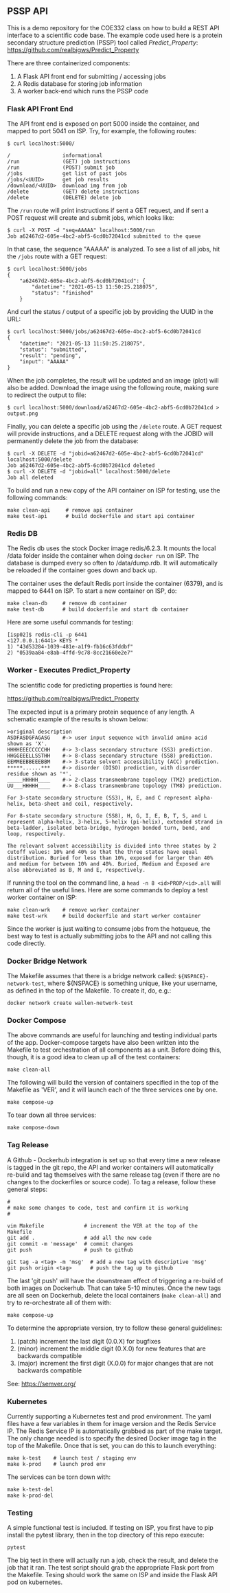 ## PSSP API

This is a demo repository for the COE332 class on how to build a REST API interface to a
scientific code base. The example code used here is a protein secondary structure
prediction (PSSP) tool called *Predict_Property*: https://github.com/realbigws/Predict_Property

There are three containerized components:

1) A Flask API front end for submitting / accessing jobs
2) A Redis database for storing job information
3) A worker back-end which runs the PSSP code


### Flask API Front End

The API front end is exposed on port 5000 inside the container, and mapped to port
5041 on ISP. Try, for example, the following routes:

```
$ curl localhost:5000/

/                 informational            
/run              (GET) job instructions   
/run              (POST) submit job        
/jobs             get list of past jobs    
/jobs/<UUID>      get job results          
/download/<UUID>  download img from job    
/delete           (GET) delete instructions
/delete           (DELETE) delete job      

```

The `/run` route will print instructions if sent a GET request, and if sent a POST
request will create and submit jobs, which looks like:

```
$ curl -X POST -d "seq=AAAAA" localhost:5000/run
Job a62467d2-605e-4bc2-abf5-6cd0b72041cd submitted to the queue
```

In that case, the sequence "AAAAA" is analyzed. To see a list of all jobs, hit
the `/jobs` route with a GET request:

```
$ curl localhost:5000/jobs
{
    "a62467d2-605e-4bc2-abf5-6cd0b72041cd": {
        "datetime": "2021-05-13 11:50:25.218075",
        "status": "finished"
    }
```

And curl the status / output of a specific job by providing the UUID in the URL:

```
$ curl localhost:5000/jobs/a62467d2-605e-4bc2-abf5-6cd0b72041cd
{
    "datetime": "2021-05-13 11:50:25.218075",
    "status": "submitted",
    "result": "pending",
    "input": "AAAAA"
}
```

When the job completes, the result will be updated and an image (plot) will also
be added. Download the image using the following route, making sure to redirect
the output to file:

```
$ curl localhost:5000/download/a62467d2-605e-4bc2-abf5-6cd0b72041cd > output.png
```

Finally, you can delete a specific job using the `/delete` route. A GET request
will provide instructions, and a DELETE request along with the JOBID will permanently
delete the job from the database:

```
$ curl -X DELETE -d "jobid=a62467d2-605e-4bc2-abf5-6cd0b72041cd" localhost:5000/delete
Job a62467d2-605e-4bc2-abf5-6cd0b72041cd deleted
$ curl -X DELETE -d "jobid=all" localhost:5000/delete
Job all deleted
```

To build and run a new copy of the API container on ISP for testing, use the 
following commands:

```
make clean-api     # remove api container
make test-api      # build dockerfile and start api container
```


### Redis DB

The Redis db uses the stock Docker image redis/6.2.3. It mounts the local /data
folder inside the container when doing `docker run` on ISP. The database is dumped
every so often to /data/dump.rdb. It will automatically be reloaded if the container
goes down and back up.

The container uses the default Redis port inside the container (6379), and is
mapped to 6441 on ISP. To start a new container on ISP, do:

```
make clean-db     # remove db container
make test-db      # build dockerfile and start db container
```

Here are some useful commands for testing:

```
[isp02]$ redis-cli -p 6441
<127.0.0.1:6441> KEYS *
1) "43d53284-1039-481e-a1f9-fb16c63fddbf" 
2) "0539aa84-e8ab-4ffd-9c78-8cc21660e2e7" 
```


### Worker - Executes Predict_Property

The scientific code for predicting properties is found here:

https://github.com/realbigws/Predict_Property

The expected input is a primary protein sequence of any length. A schematic
example of the results is shown below:
```
>original description
ASDFASDGFAGASG    #-> user input sequence with invalid amino acid shown as 'X'.
HHHHEEECCCCCHH    #-> 3-class secondary structure (SS3) prediction.
HHGGEEELLSSTHH    #-> 8-class secondary structure (SS8) prediction.
EEMMEEBBEEEBBM    #-> 3-state solvent accessibility (ACC) prediction.
*****......***    #-> disorder (DISO) prediction, with disorder residue shown as '*'.
_____HHHHH____    #-> 2-class transmembrane topology (TM2) prediction.               
UU___HHHHH____    #-> 8-class transmembrane topology (TM8) prediction.               

For 3-state secondary structure (SS3), H, E, and C represent alpha-helix, beta-sheet and coil, respectively.

For 8-state secondary structure (SS8), H, G, I, E, B, T, S, and L represent alpha-helix, 3-helix, 5-helix (pi-helix), extended strand in beta-ladder, isolated beta-bridge, hydrogen bonded turn, bend, and loop, respectively.

The relevant solvent accessibility is divided into three states by 2 cutoff values: 10% and 40% so that the three states have equal distribution. Buried for less than 10%, exposed for larger than 40% and medium for between 10% and 40%. Buried, Medium and Exposed are also abbreviated as B, M and E, respectively.
```

If running the tool on the command line, a `head -n 8 <id>PROP/<id>.all` will
return all of the useful lines. Here are some commands to deploy a test worker
container on ISP:

```
make clean-wrk    # remove worker container
make test-wrk     # build dockerfile and start worker container
```

Since the worker is just waiting to consume jobs from the hotqueue, the best way
to test is actually submitting jobs to the API and not calling this code directly.


### Docker Bridge Network

The Makefile assumes that there is a bridge network called:
`${NSPACE}-network-test`, where ${NSPACE} is something unique, like your
username, as defined in the top of the Makefile. To create it, do, e.g.:

```
docker network create wallen-network-test
```


### Docker Compose

The above commands are useful for launching and testing individual parts of
the app. Docker-compose targets have also been written into the Makefile to
test orchestration of all components as a unit. Before doing this, though, it
is a good idea to clean up all of the test containers:

```
make clean-all 
```

The following will build the version of containers specified in the top of the
Makefile as 'VER', and it will launch each of the three services one by one.

```
make compose-up
```

To tear down all three services:

```
make compose-down
```


### Tag Release

A Github - Dockerhub integration is set up so that every time a new release is
tagged in the git repo, the API and worker containers will automatically re-build
and tag themselves with the same release tag (even if there are no changes to
the dockerfiles or source code). To tag a release, follow these general steps:

```
#
# make some changes to code, test and confirm it is working
#

vim Makefile             # increment the VER at the top of the Makefile
git add .                # add all the new code
git commit -m 'message'  # commit changes
git push                 # push to github

git tag -a <tag> -m 'msg'  # add a new tag with descriptive 'msg'
git push origin <tag>      # push the tag up to github
```

The last 'git push' will have the downstream effect of triggering a re-build
of both images on Dockerhub. That can take 5-10 minutes. Once the new tags
are all seen on Dockerhub, delete the local containers (`make clean-all`) and
try to re-orchestrate all of them with:

```
make compose-up
```

To determine the appropriate version, try to follow these general guidelines:

1. (patch) increment the last digit (0.0.X) for bugfixes
2. (minor) increment the middle digit (0.X.0) for new features that are backwards compatible
3. (major) increment the first digit (X.0.0) for major changes that are not backwards compatible

See: https://semver.org/



### Kubernetes

Currently supporting a Kubernetes test and prod environment. The yaml files have a
few variables in them for image version and the Redis Service IP. The Redis Service 
IP is automatically grabbed as part of the make target. The only change needed is
to specify the desired Docker image tag in the top of the Makefile. Once that is
set, you can do this to launch everything:

```
make k-test    # launch test / staging env
make k-prod    # launch prod env
```

The services can be torn down with:

```
make k-test-del
make k-prod-del
```



### Testing

A simple functional test is included. If testing on ISP, you first have to pip
install the pytest library, then in the top directory of this repo execute:

```
pytest
```

The big test in there will actually run a job, check the result, and delete the job
that it ran. The test script should grab the appropriate Flask port from the Makefile.
Tesing should work the same on ISP and inside the Flask API pod on kubernetes.
